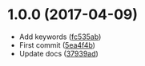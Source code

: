 <a name="1.0.0"></a>
# 1.0.0 (2017-04-09)

* Add keywords ([fc535ab](https://github.com/kikobeats/create-word-boundary-regex/commit/fc535ab))
* First commit ([5ea4f4b](https://github.com/kikobeats/create-word-boundary-regex/commit/5ea4f4b))
* Update docs ([37939ad](https://github.com/kikobeats/create-word-boundary-regex/commit/37939ad))



